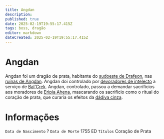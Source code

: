 ```yaml
---
title: Angdan
description: 
published: true
date: 2025-02-19T19:55:17.415Z
tags: boss, dragão
editor: markdown
dateCreated: 2025-02-19T19:55:17.415Z
---
```


# Angdan
Angdan foi um dragão de prata, habitante do [sudoeste de Drafeon](/lugares/plano-material/drafeon/sudoeste-de-drafeon), nas [ruínas de Angdan](/lugares/plano-material/drafeon/sudoeste-de-drafeon/ruinas-de-angdan). Angdan doi controlado por [devoradores de intelecto](/fauna-e-flora/devorador-de-intelecto) a serviço de [Bal'Crek](/lugares/plano-material/drafeon/sudoeste-de-drafeon/balcrek). Angdan, controlado, passou a demandar sacríficios aos moradores de [Eripia Ahena](/lugares/plano-material/drafeon/sudoeste-de-drafeon/eripia-ahena), mascarando os sacrificio como o ritual do coração de prata, que curaria os efeitos da [dádiva cinza](/fauna-e-flora/dadiva-cinza).

# Informações
`Data de Nascimento` ?
`Data de Morte` 1755 ED
`Títulos` Coração de Prata